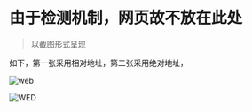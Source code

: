# 由于检测机制，网页故不放在此处

> 以截图形式呈现

如下，第一张采用相对地址，第二张采用绝对地址，

![web](../../../5_网络名称.png)

![WED](C:\Users\zhang\Desktop\MotorVabrationDetection\Docs\5_图片存储\网页名称.png)
